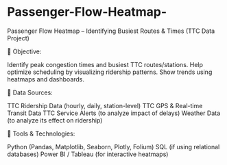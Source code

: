 # Passenger-Flow-Heatmap-
Passenger Flow Heatmap – Identifying Busiest Routes &amp; Times (TTC Data Project)

📌 Objective:

Identify peak congestion times and busiest TTC routes/stations.
Help optimize scheduling by visualizing ridership patterns.
Show trends using heatmaps and dashboards.

📌 Data Sources:

TTC Ridership Data (hourly, daily, station-level)
TTC GPS & Real-time Transit Data
TTC Service Alerts (to analyze impact of delays)
Weather Data (to analyze its effect on ridership)

📌 Tools & Technologies:

Python (Pandas, Matplotlib, Seaborn, Plotly, Folium)
SQL (if using relational databases)
Power BI / Tableau (for interactive heatmaps)

